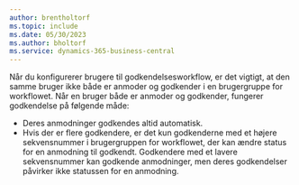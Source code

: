 ```yaml
---
author: brentholtorf
ms.topic: include
ms.date: 05/30/2023
ms.author: bholtorf
ms.service: dynamics-365-business-central
---
```


Når du konfigurerer brugere til godkendelsesworkflow, er det vigtigt, at den samme bruger ikke både er anmoder og godkender i en brugergruppe for workflowet. Når en bruger både er anmoder og godkender, fungerer godkendelse på følgende måde:

* Deres anmodninger godkendes altid automatisk.
* Hvis der er flere godkendere, er det kun godkenderne med et højere sekvensnummer i brugergruppen for workflowet, der kan ændre status for en anmodning til godkendt. Godkendere med et lavere sekvensnummer kan godkende anmodninger, men deres godkendelser påvirker ikke statussen for en anmodning.